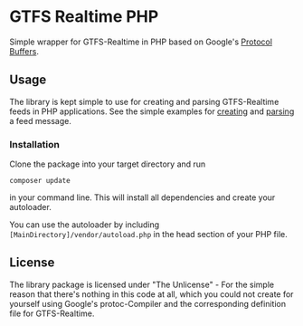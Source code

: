 # GTFS Realtime PHP

Simple wrapper for GTFS-Realtime in PHP based on Google's [Protocol Buffers](https://github.com/protocolbuffers/protobuf-php).

## Usage
The library is kept simple to use for creating and parsing GTFS-Realtime feeds in PHP applications. See
the simple examples for [creating](/examples/create_message.php) and [parsing](/examples/parse_message.php) a feed message.

### Installation
Clone the package into your target directory and run
```
composer update
``` 
in your command line. This will install all dependencies and create your autoloader.

You can use the autoloader by including ```[MainDirectory]/vendor/autoload.php``` in the head section
of your PHP file.

### 

## License
The library package is licensed under "The Unlicense" - For the simple reason that there's
nothing in this code at all, which you could not create for yourself using Google's protoc-Compiler
and the corresponding definition file for GTFS-Realtime.